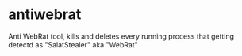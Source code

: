 # antiwebrat
Anti WebRat tool, kills and deletes every running process that getting detectd as "SalatStealer" aka "WebRat"
